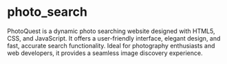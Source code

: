 # photo_search
PhotoQuest is a dynamic photo searching website designed with HTML5, CSS, and JavaScript. It offers a user-friendly interface, elegant design, and fast, accurate search functionality. Ideal for photography enthusiasts and web developers, it provides a seamless image discovery experience.
